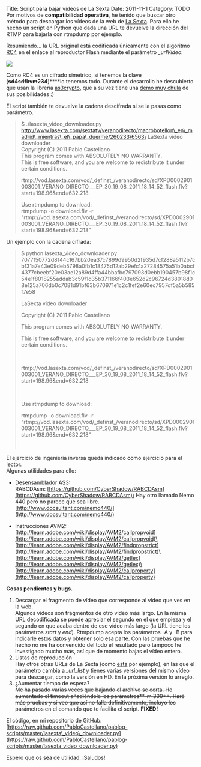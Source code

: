 Title: Script para bajar vídeos de La Sexta
Date: 2011-11-1
Category: TODO
Por motivos de **compatibilidad operativa**, he tenido que buscar otro método para descargar los vídeos de la web de [La
Sexta](http://www.lasexta.com/). Para ello he hecho un script en Python que dada una URL te devuelve la dirección del RTMP para bajarla con
rtmpdump por ejemplo.

Resumiendo... la URL original está codificada únicamente con el algoritmo [RC4](https://secure.wikimedia.org/wikipedia/es/wiki/RC4) en el
enlace al reproductor Flash mediante el parámetro *\_urlVideo*:

[![](/pictures/lasexta_urlvideo.gif)](/pictures/lasexta_urlvideo.gif)

Como RC4 es un cifrado simétrico, si tenemos la clave (~~**sd4sdfkvm234**~~)****lo tenemos todo. Durante el desarrollo he descubierto que
usan la librería [as3crypto](http://code.google.com/p/as3crypto/), que a su vez tiene una [demo muy
chula](http://crypto.hurlant.com/demo/) de sus posibilidades :)

El script también te devuelve la cadena descifrada si se la pasas como parámetro.

> \$ ./lasexta\_video\_downloader.py
> http://www.lasexta.com/sextatv/veranodirecto/macrobotellon\_en\_madrid\_mientras\_el\_papa\_duerme/260233/6563\
> LaSexta video downloader\
> Copyright (C) 2011 Pablo Castellano\
> This program comes with ABSOLUTELY NO WARRANTY.\
> This is free software, and you are welcome to redistribute it under certain conditions.
>
> rtmp://vod.lasexta.com/vod/\_definst\_/veranodirecto/sd/XPD0002901003001\_VERANO\_DIRECTO\_\_\_EP\_30\_19\_08\_2011\_18\_14\_52\_flash.flv?start=198.96&end=632.218
>
> Use rtmpdump to download:\
> rtmpdump -o download.flv -r
> "rtmp://vod.lasexta.com/vod/\_definst\_/veranodirecto/sd/XPD0002901003001\_VERANO\_DIRECTO\_\_\_EP\_30\_19\_08\_2011\_18\_14\_52\_flash.flv?start=198.96&end=632.218"

Un ejemplo con la cadena cifrada:

> \$ python lasexta\_video\_downloader.py
> 7077f50772d8144c167bb20ea37c7899d9950d2f935d7cf288a5112b7cbf31a7e43e09deb5798a0fb1c18475d12ab29efc1a27284575a51b0abcf4377cbeebf20e03ae12a89d4ffa44bbafbc797093d0ebb190457b98f1c54e1f8018255addab3c59f1d35b371166f403e652d2c96724d38018d08e125a706db0c7081d91bf63b670971e1c2c1fef2e60ec7957df5a5b585f7e58
>
> LaSexta video downloader
>
> Copyright (C) 2011 Pablo Castellano
>
> This program comes with ABSOLUTELY NO WARRANTY.
>
> This is free software, and you are welcome to redistribute it under certain conditions.
>
>  
>
> rtmp://vod.lasexta.com/vod/\_definst\_/veranodirecto/sd/XPD0002901003001\_VERANO\_DIRECTO\_\_\_EP\_30\_19\_08\_2011\_18\_14\_52\_flash.flv?start=198.96&end=632.218
>
>  
>
> Use rtmpdump to download:
>
> rtmpdump -o download.flv -r
> "rtmp://vod.lasexta.com/vod/\_definst\_/veranodirecto/sd/XPD0002901003001\_VERANO\_DIRECTO\_\_\_EP\_30\_19\_08\_2011\_18\_14\_52\_flash.flv?start=198.96&end=632.218"
>
>  

El ejercicio de ingeniería inversa queda indicado como ejercicio para el lector.\
Algunas utilidades para ello:

-   Desensamblador AS3:\
    RABCDAsm: [https://github.com/CyberShadow/RABCDAsm](https://github.com/CyberShadow/RABCDAsm)\
    Hay otro llamado Nemo 440 pero no parece que sea libre. [http://www.docsultant.com/nemo440/](http://www.docsultant.com/nemo440/)

-   Instrucciones AVM2:\
    [http://learn.adobe.com/wiki/display/AVM2/callpropvoid](http://learn.adobe.com/wiki/display/AVM2/callpropvoid)\
    [http://learn.adobe.com/wiki/display/AVM2/findpropstrict](http://learn.adobe.com/wiki/display/AVM2/findpropstrict)\
    [http://learn.adobe.com/wiki/display/AVM2/getlex](http://learn.adobe.com/wiki/display/AVM2/getlex)\
    [http://learn.adobe.com/wiki/display/AVM2/callproperty](http://learn.adobe.com/wiki/display/AVM2/callproperty)

**Cosas pendientes y bugs.**

1.  Descargar el fragmento de vídeo que corresponde al vídeo que ves en la web.\
    Algunos vídeos son fragmentos de otro vídeo más largo. En la misma URL decodificada se puede apreciar el segundo en el que empieza y el
    segundo en que acaba dentro de ese vídeo más largo (la URL tiene los parámetros *start* y *end*). Rtmpdump acepta los parámetros -A y -B
    para indicarle estos datos y obtener solo esa parte. Con las pruebas que he hecho no me ha convencido del todo el resultado pero tampoco
    he investigado mucho más, así que de momento bajas el vídeo entero.
2.  Listas de reproducción\
    Hay otros otras URLs de La Sexta (como
    [esta](http://www.lasexta.com/sextatv/salvados/completos/salvados__domingo__25_de_septiembre/501473/1) por ejemplo), en las que el
    parámetro cambia a *\_url\_list* y tienes varias versiones del mismo vídeo para descargar, como la versión en HD. En la próxima versión
    lo arreglo.
3.  ¿Aumentar tiempo de espera?\
    ~~Me ha pasado varias veces que bajando el archivo se corta. He aumentado el timeout añadiéndole los parámetros**-m 300**. Haré más
    pruebas y si veo que así no falla definitivamente, incluyo los parámetros en el comando que te facilita el script.~~ **FIXED!**

El código, en mi repositorio de GitHub:\
[https://raw.github.com/PabloCastellano/pablog-scripts/master/lasexta\_video\_downloader.py](https://raw.github.com/PabloCastellano/pablog-scripts/master/lasexta_video_downloader.py)

Espero que os sea de utilidad. ¡Saludos!
